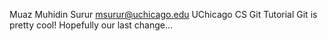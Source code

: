 Muaz Muhidin Surur msurur@uchicago.edu
UChicago CS Git Tutorial
Git is pretty cool!
Hopefully our last change...

